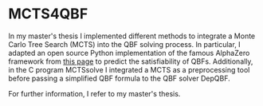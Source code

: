 # MCTS4QBF

In my master's thesis I implemented different methods to integrate a Monte Carlo Tree Search (MCTS) into the QBF solving process.
In particular, I adapted an open source Python implementation of the famous AlphaZero framework from [this page](https://github.com/suragnair/alpha-zero-general)
to predict the satisfiability of QBFs.
Additionally, in the C program MCTSsolve I integrated a MCTS as a preprocessing tool before passing a simplified QBF formula to the QBF solver DepQBF.

For further information, I refer to my master's thesis.
